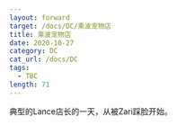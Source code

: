```yaml
---
layout: forward
target: /docs/DC/乘波宠物店
title: 乘波宠物店
date: 2020-10-27
category: DC
cat_url: /docs/DC
tags: 
  - TBC
length: 71
---
```


典型的Lance店长的一天，从被Zari踩脸开始。

